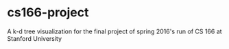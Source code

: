 # cs166-project
A k-d tree visualization for the final project of spring 2016's run of CS 166 at Stanford University
